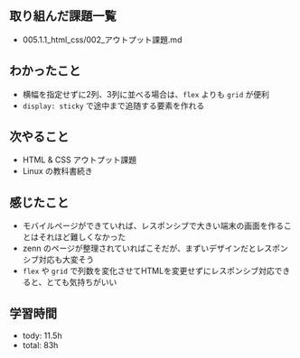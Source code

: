 ## 取り組んだ課題一覧

- 005.1.1_html_css/002_アウトプット課題.md

## わかったこと
- 横幅を指定せずに2列、3列に並べる場合は、`flex` よりも `grid` が便利
- `display: sticky` で途中まで追随する要素を作れる

## 次やること
- HTML & CSS アウトプット課題
- Linux の教科書続き

## 感じたこと
- モバイルページができていれば、レスポンシブで大きい端末の画面を作ることはそれほど難しくなかった
- zenn のページが整理されていればこそだが、まずいデザインだとレスポンシブ対応も大変そう
- `flex` や `grid` で列数を変化させてHTMLを変更せずにレスポンシブ対応できると、とても気持ちがいい

## 学習時間
- tody: 11.5h
- total: 83h